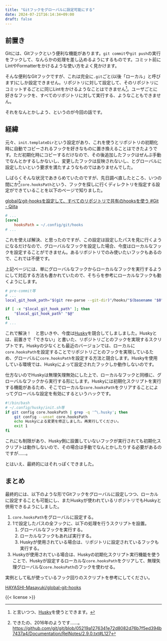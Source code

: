 ```yaml
---
title: "Gitフックをグローバルに設定可能にする"
date: 2024-07-21T16:14:34+09:00
draft: false
---
```


## 前置き

Gitには、Gitフックという便利な機能があります。`git commit`や`git push`の実行をフックして、なんらかの処理を差し込めるようにするものです。コミット前にLintやFormatterをかけるような使い方をよく見かけます。

そんな便利なGitフックですが、これは完全に`.git`ごと(以後「ローカル」と呼びます)にしか設定できません。リポジトリに対して設定して、そのリポジトリにコミットするごとに同じLintをかけるようなことはできません[^husky]。ユーザごとに好きなフックを、すべてのリポジトリに対して実行する、ようなこともできません。

それをなんとかしよう、というのが今回の話です。


## 経緯

元々、`init.templateDir`という設定があり、これを使うとリポジトリの初期化時に自動でコピーされるフックを好きなものに置き換えることはできたようです。ただ初期化時にコピーするだけなので、その後追加したフックはぜんぶ手動でなんとかするしかないし、変更したフックは反映されないし、とグローバルに設定したいという要求を満たすようなものではありませんでした。

しばらくそんな状況であきらめていたのですが、先日調べ直したところ、いつの間にか[^core-hooks-path]`core.hooksPath`という、フックを探しに行くディレクトリを指定する設定ができていることを以下のページで知りました。

[globalなgit-hooksを設定して、すべてのリポジトリで共有のhooksを使う #Git - Qiita](https://qiita.com/ik-fib/items/55edad2e5f5f06b3ddd1)

```ini
# ...
[core]
	hooksPath = ~/.config/git/hooks
# ...
```

これを使えば解決、と思ったのですが、この設定は設定したパスを見に行くようになるだけなので、グローバルなフックを設定した場合、今度はローカルなフックを設定することができません。あるリポジトリでのみ使いたいフックもあるので、これでは不便です。

上記ページには、単にグローバルなフックからローカルなフックを実行するようにして対応する方法も書かれていたので、そちらを参考にローカルなフックも動くようにします。

```sh
# pre-commit等
# ...
local_git_hook_path="$(git rev-parse --git-dir)"/hooks/"$(basename "$0")"

if [ -x "$local_git_hook_path" ]; then
    "$local_git_hook_path" "$@"
fi
# ...
```

これで解決！　と思いきや、今度は[Husky](https://typicode.github.io/husky/)を競合してしましました。Huskyとは、前置きで「できない」と書いた、リポジトリごとのフックを実現するスクリプトです。Huskyの少なくとも最近のバージョンでは、ローカルに`core.hooksPath`を設定することでリポジトリごとのフックを実現しているため、グローバルに`core.hooksPath`を設定する方法と競合します。Huskyを使用している環境では、Huskyによって設定されたフックしか動作しないのです。

仕方ないのでHuskyは無理矢理無効にした上で、ローカルなフックと同様に、グローバルなフックから実行する形にします。Huskyには初期化スクリプトを実行する機能があるため、そこでローカルな`core.hooksPath`をクリアすることによってグローバルな設定を有効にするというハックです。

```sh
#!/bin/bash
# ~/.config/husky/init.sh等
if git config core.hooksPath | grep -q '^\.husky'; then
    git config --unset core.hooksPath
    echo Huskyによる変更を修正しました。再実行してください。
    exit 1
fi
```

これにも制限があり、Husky側に設置していないフックが実行されても初期化スクリプトは動作しないので、その場合は手動でなんとかしたりする必要があるのですが……。

とはいえ、最終的にはそれっぽくできました。


## まとめ

最終的には、以下のような形でGitフックをグローバルに設定しつつ、ローカルに設定することも可能にし、またHuskyが使われているリポジトリでもHuskyと併用できるようにしました。

1. `core.hooksPath`をグローバルに設定する。
2. 1で設定したパスの全フックに、以下の処理を行うスクリプトを設置。
   1. グローバルなフックを実行する。
   2. ローカルなフックもあれば実行する。
   3. Huskyが使用されている場合は、リポジトリに設定されているフックも実行する。
3. Huskyが使用されている場合は、Huskyの初期化スクリプト実行機能を使うことで、Huskyが設定するローカルな`core.hooksPath`をクリアして、無理矢理グローバルな`core.hooksPath`のフックを使わせる。

実例として私が使っているフック回りのスクリプトを参考にしてください。

[HAYASHI-Masayuki/global-git-hooks](https://github.com/HAYASHI-Masayuki/global-git-hooks)


{{< license >}}


[^husky]: と言いつつ、[Husky](https://typicode.github.io/husky/)を使うとできます。

[^core-hooks-path]: できたの、2016年のようです……。 https://github.com/git/git/blob/05219a1276341e72d8082d76b7f5ed394b7437a4/Documentation/RelNotes/2.9.0.txt#L127

